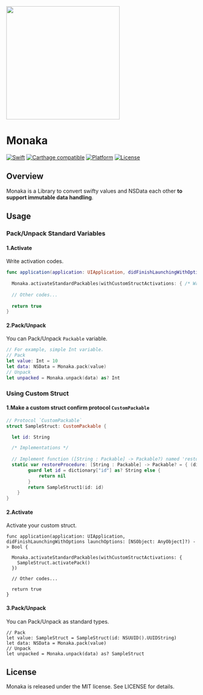 <img src="https://github.com/naru-jpn/Monaka/blob/master/Monaka.png?raw=true" width="300">

# Monaka
[![Swift](https://img.shields.io/badge/swift-2.2-orange.svg?style=flat)](#)
[![Carthage compatible](https://img.shields.io/badge/Carthage-compatible-4BC51D.svg?style=flat)](https://github.com/Carthage/Carthage)
[![Platform](https://img.shields.io/badge/platform-ios-lightgrey.svg?style=flat)](#)
[![License](https://img.shields.io/badge/license-MIT-blue.svg?style=flat)](https://opensource.org/licenses/MIT)

## Overview

Monaka is a Library to convert swifty values and NSData each other __to support immutable data handling__.

## Usage

### Pack/Unpack Standard Variables

#### 1.Activate

Write activation codes.

```swift
func application(application: UIApplication, didFinishLaunchingWithOptions launchOptions: [NSObject: AnyObject]?) -> Bool {
        
  Monaka.activateStandardPackables(withCustomStructActivations: { /* Write here if you use your struct to pack. */ })
  
  // Other codes...
        
  return true
}
```

#### 2.Pack/Unpack

You can Pack/Unpack `Packable` variable.

```swift
// For example, simple Int variable.
// Pack
let value: Int = 10
let data: NSData = Monaka.pack(value) 
// Unpack
let unpacked = Monaka.unpack(data) as? Int
```

### Using Custom Struct

#### 1.Make a custom struct confirm protocol `CustomPackable`

```swift
// Protocol `CustomPackable`
struct SampleStruct: CustomPackable {

  let id: String

  /* Implementations */
  
  // Implement function ([String : Packable] -> Packable?) named 'restoreProcedure'
  static var restoreProcedure: [String : Packable] -> Packable? = { (dictionary: [String : Packable]) -> Packable? in
        guard let id = dictionary["id"] as? String else {
            return nil
        }
        return SampleStruct1(id: id)
    }
}
```

#### 2.Activate

Activate your custom struct.

```
func application(application: UIApplication, didFinishLaunchingWithOptions launchOptions: [NSObject: AnyObject]?) -> Bool {
        
  Monaka.activateStandardPackables(withCustomStructActivations: {
    SampleStruct.activatePack()
  })
  
  // Other codes...
        
  return true
}
```

#### 3.Pack/Unpack

You can Pack/Unpack as standard types.

```
// Pack
let value: SampleStruct = SampleStruct(id: NSUUID().UUIDString)
let data: NSData = Monaka.pack(value) 
// Unpack
let unpacked = Monaka.unpack(data) as? SampleStruct
```

## License

Monaka is released under the MIT license. See LICENSE for details.
